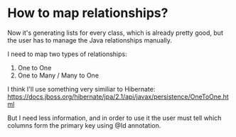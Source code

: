 # How to map relationships?

Now it's generating lists for every class, which is already
pretty good, but the user has to manage the Java relationships manually.

I need to map two types of relationships:
  1. One to One
  2. One to Many / Many to One

I think I'll use something very similiar to Hibernate:
https://docs.jboss.org/hibernate/jpa/2.1/api/javax/persistence/OneToOne.html

But I need less information, and in order to use it the user
must tell which columns form the primary key using @Id annotation.